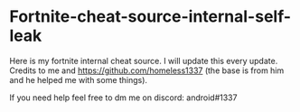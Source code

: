 # Fortnite-cheat-source-internal-self-leak
Here is my fortnite internal cheat source. I will update this every update.
Credits to me and https://github.com/homeless1337 (the base is from him and he helped me with some things).

If you need help feel free to dm me on discord: android#1337
